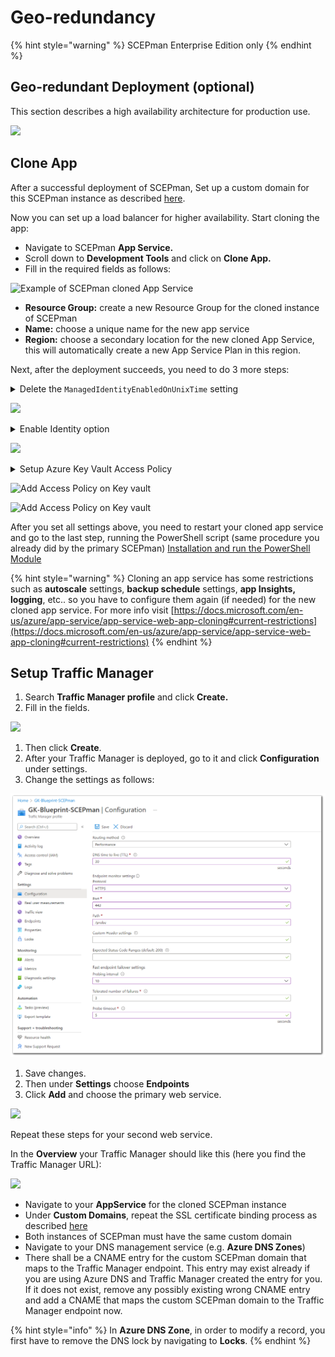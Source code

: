# Geo-redundancy

{% hint style="warning" %}
SCEPman Enterprise Edition only
{% endhint %}

## Geo-redundant Deployment (optional)

This section describes a high availability architecture for production use.

![](<../../../.gitbook/assets/scepman\_loadbalancer1 (7) (7) (7) (1) (1) (1) (1) (1) (6).png>)

## Clone App

After a successful deployment of SCEPman, Set up a custom domain for this SCEPman instance as described [here](custom-domain.md).

Now you can set up a load balancer for higher availability. Start cloning the app:

* Navigate to SCEPman **App Service.**&#x20;
* Scroll down to **Development Tools** and click on **Clone App.**&#x20;
* Fill in the required fields as follows:

![Example of SCEPman cloned App Service](<../../.gitbook/assets/2022-04-21 11\_22\_30-SCEPmanGeoRed01.png>)

* **Resource Group:** create a new Resource Group for the cloned instance of SCEPman
* **Name:** choose a unique name for the new app service
* **Region:** choose a secondary location for the new cloned App Service, this will automatically create a new App Service Plan in this region.

Next, after the deployment succeeds, you need to do 3 more steps:

<details>

<summary>Delete the <code>ManagedIdentityEnabledOnUnixTime</code> setting</summary>

Navigate in your cloned app service to **Configuration** and delete the setting `AppConfig:AuthConfig:ManagedIdentityEnabledOnUnixTime` then save settings (see screenshot)

</details>

![](<../../.gitbook/assets/2022-04-21 11\_39\_55-ClonedSCEPman.png>)

<details>

<summary>Enable Identity option</summary>

Navigate to **Identity** turn it on and save

</details>

![](<../../.gitbook/assets/2022-04-21 11\_46\_35-ClonedSCEPman3.png>)

<details>

<summary>Setup Azure Key Vault Access Policy</summary>

* Navigate to your **Key Vault** (in the primary resource group) and go to **Access policies** and add access policy for your new cloned app service (see screenshot below)
* For **Key, Secret and Certificate permissions** add all permissions except the **Privileged Certificate Operations "Purge"** leave it unchecked (see screenshot)
* By **Select principal** choose your cloned app service
* Add and save

</details>

![Add Access Policy on Key vault](<../../.gitbook/assets/2022-04-21 11\_51\_24-kv-scepman-002ptest - Microsoft Azure and 2 more pages - C4A8 EHamed - Microsoft.png>)

![Add Access Policy on Key vault](<../../.gitbook/assets/2022-04-21 12\_11\_00-Add access policy .png>)

After you set all settings above, you need to restart your cloned app service and go to the last step, running the PowerShell script (same procedure you already did by the primary SCEPman) [Installation and run the PowerShell Module](../post-installation-config.md#acquire-and-run-the-scepman-installation-powershell-module)

{% hint style="warning" %}
Cloning an app service has some restrictions such as **autoscale** settings, **backup schedule** settings, **app Insights, logging**, etc.. so you have to configure them again (if needed) for the new cloned app service. For more info visit [https://docs.microsoft.com/en-us/azure/app-service/app-service-web-app-cloning#current-restrictions](https://docs.microsoft.com/en-us/azure/app-service/app-service-web-app-cloning#current-restrictions)
{% endhint %}

## Setup Traffic Manager

1. Search **Traffic Manager profile** and click **Create.**&#x20;
2. Fill in the fields.

![](<../../../.gitbook/assets/scepman\_trafficmanager1 (2) (2) (2) (2) (2) (2) (2) (2) (2) (2) (2) (2) (2) (2) (2) (6) (7) (5) (1) (1) (1) (1) (1) (6).png>)

1. Then click **Create**.
2. After your Traffic Manager is deployed, go to it and click **Configuration** under settings.
3. Change the settings as follows:

![](../../.gitbook/assets/ReplaceTrafficManagerSS.png)

1. Save changes.
2. Then under **Settings** choose **Endpoints**
3. Click **Add** and choose the primary web service.

![](<../../../.gitbook/assets/scepman\_trafficmanager3 (1).png>)

Repeat these steps for your second web service.

In the **Overview** your Traffic Manager should like this (here you find the Traffic Manager URL):

![](<../../../.gitbook/assets/scepman\_trafficmanager4 (1) (1) (1) (1) (1) (6).png>)

* Navigate to your **AppService** for the cloned SCEPman instance
* Under **Custom Domains**, repeat the SSL certificate binding process as described [here](https://docs.scepman.com/scepman-configuration/optional/custom-domain#SSL-Binding)
* Both instances of SCEPman must have the same custom domain
* Navigate to your DNS management service (e.g. **Azure DNS Zones**)
* There shall be a CNAME entry for the custom SCEPman domain that maps to the Traffic Manager endpoint. This entry may exist already if you are using Azure DNS and Traffic Manager created the entry for you. If it does not exist, remove any possibly existing wrong CNAME entry and add a CNAME that maps the custom SCEPman domain to the Traffic Manager endpoint now.

{% hint style="info" %}
In **Azure DNS Zone**, in order to modify a record, you first have to remove the DNS lock by navigating to **Locks**.
{% endhint %}
